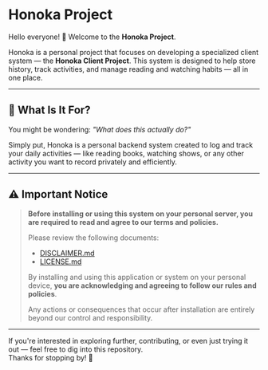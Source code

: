 # Honoka Project

Hello everyone! 👋 Welcome to the **Honoka Project**.

Honoka is a personal project that focuses on developing a specialized client system — the **Honoka Client Project**. This system is designed to help store history, track activities, and manage reading and watching habits — all in one place.

---

## 📌 What Is It For?

You might be wondering: *"What does this actually do?"*

Simply put, Honoka is a personal backend system created to log and track your daily activities — like reading books, watching shows, or any other activity you want to record privately and efficiently.

---

## ⚠️ Important Notice

> **Before installing or using this system on your personal server, you are required to read and agree to our terms and policies.**
>
> Please review the following documents:
>
> - [DISCLAIMER.md](./DISCLAIMER.md)
> - [LICENSE.md](./LICENSE.md)
>
> By installing and using this application or system on your personal device, **you are acknowledging and agreeing to follow our rules and policies**.
>
> Any actions or consequences that occur after installation are entirely beyond our control and responsibility.

---

If you're interested in exploring further, contributing, or even just trying it out — feel free to dig into this repository.  
Thanks for stopping by! 💜